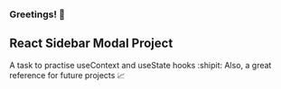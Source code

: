 ### Greetings! :wave:

## React Sidebar Modal Project
A task to practise useContext and useState hooks :shipit:
Also, a great reference for future projects :chart_with_upwards_trend:
